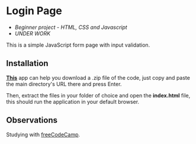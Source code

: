 # Login Page
* *Beginner project - HTML, CSS and Javascript*
* *UNDER WORK*

This is a simple JavaScript form page with input validation.

## Installation
[**This**](https://download-directory.github.io/) app can help you download a .zip file of the code, just copy and paste the main directory's URL there and press Enter. 

Then, extract the files in your folder of choice and open the **index.html** file, this should run the application in your default browser.

## Observations
Studying with [freeCodeCamp](https://www.freecodecamp.org/).